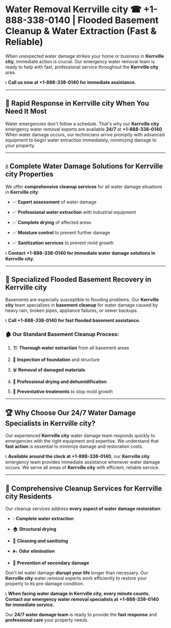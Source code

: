 # Water Removal Kerrville city ☎ +1-888-338-0140 | Flooded Basement Cleanup & Water Extraction (Fast & Reliable)

When unexpected water damage strikes your home or business in **Kerrville city**, immediate action is crucial. Our emergency water removal team is ready to help with fast, professional service throughout the **Kerrville city** area. 

📞 **Call us now at +1-888-338-0140 for immediate assistance.**
---
## 🚀 Rapid Response in Kerrville city When You Need It Most
Water emergencies don't follow a schedule. That's why our **Kerrville city** emergency water removal experts are available **24/7** at **+1-888-338-0140**. When water damage occurs, our technicians arrive promptly with advanced equipment to begin water extraction immediately, minimizing damage to your property.
---
## 💧 Complete Water Damage Solutions for Kerrville city Properties
We offer **comprehensive cleanup services** for all water damage situations in **Kerrville city**:
- ✅ **Expert assessment** of water damage  
- ✅ **Professional water extraction** with industrial equipment  
- ✅ **Complete drying** of affected areas  
- ✅ **Moisture control** to prevent further damage  
- ✅ **Sanitization services** to prevent mold growth  
📞 **Contact +1-888-338-0140 for immediate water damage solutions in Kerrville city.**
---
## 🌊 Specialized Flooded Basement Recovery in Kerrville city
Basements are especially susceptible to flooding problems. Our **Kerrville city** team specializes in **basement cleanup** for water damage caused by heavy rain, broken pipes, appliance failures, or sewer backups. 
📞 **Call +1-888-338-0140 for fast flooded basement assistance.**
### 🏚️ Our Standard Basement Cleanup Process:
1. 🏗️ **Thorough water extraction** from all basement areas  
2. 🔎 **Inspection of foundation** and structure  
3. 🗑️ **Removal of damaged materials**  
4. 💨 **Professional drying and dehumidification**  
5. 🚫 **Preventative treatments** to stop mold growth  
---
## 🏆 Why Choose Our 24/7 Water Damage Specialists in Kerrville city?
Our experienced **Kerrville city** water damage team responds quickly to emergencies with the right equipment and expertise. We understand that **fast action** is essential to minimize damage and restoration costs.
📞 **Available around the clock at +1-888-338-0140**, our **Kerrville city** emergency team provides immediate assistance whenever water damage occurs. We serve all areas of **Kerrville city** with efficient, reliable service.
---
## 🧹 Comprehensive Cleanup Services for Kerrville city Residents
Our cleanup services address **every aspect of water damage restoration**:
- 💧 **Complete water extraction**  
- 🏠 **Structural drying**  
- 🧼 **Cleaning and sanitizing**  
- 🌬️ **Odor elimination**  
- 🚫 **Prevention of secondary damage**  
Don't let water damage **disrupt your life** longer than necessary. Our **Kerrville city** water removal experts work efficiently to restore your property to its pre-damage condition.
📞 **When facing water damage in Kerrville city, every minute counts. Contact our emergency water removal specialists at +1-888-338-0140 for immediate service.**
Our **24/7 water damage team** is ready to provide the **fast response** and **professional care** your property needs.
